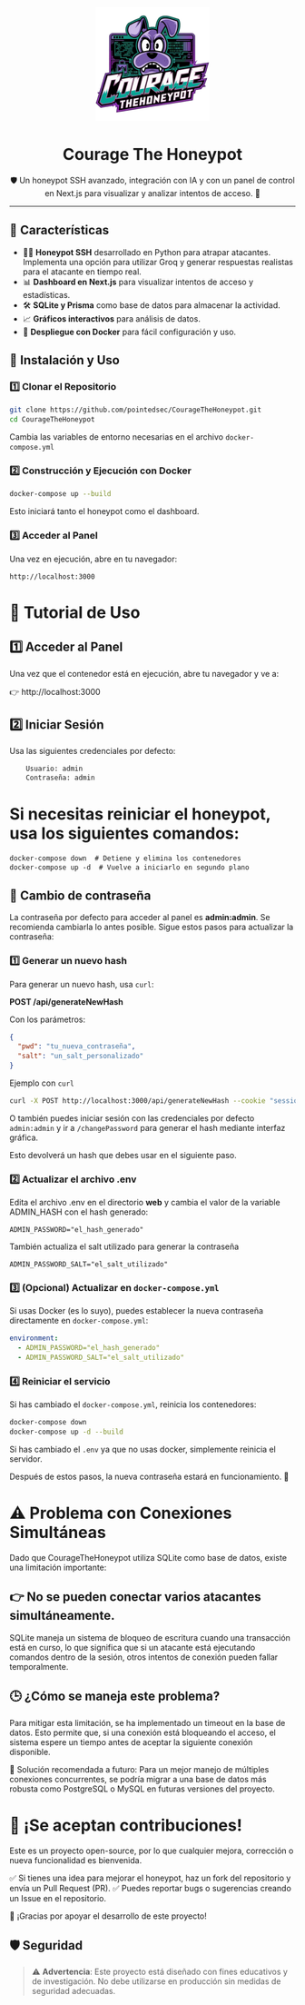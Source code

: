 <p align="center">
  <img src="./web/public/logo.png" alt="CourageTheHoneypot Logo" width="200"/>
</p>

<h1 align="center">Courage The Honeypot</h1>

<p align="center">
  🛡️ Un honeypot SSH avanzado, integración con IA y con un panel de control en Next.js para visualizar y analizar intentos de acceso. 🚀
</p>

---

## 📌 Características

- 🏴‍☠️ **Honeypot SSH** desarrollado en Python para atrapar atacantes. Implementa una opción para utilizar Groq y generar respuestas realistas para el atacante en tiempo real.
- 📊 **Dashboard en Next.js** para visualizar intentos de acceso y estadísticas.
- 🛠️ **SQLite y Prisma** como base de datos para almacenar la actividad.
- 📈 **Gráficos interactivos** para análisis de datos.
- 🐳 **Despliegue con Docker** para fácil configuración y uso.

## 🚀 Instalación y Uso

### 1️⃣ Clonar el Repositorio

```bash
git clone https://github.com/pointedsec/CourageTheHoneypot.git
cd CourageTheHoneypot
```

Cambia las variables de entorno necesarias en el archivo `docker-compose.yml`

### 2️⃣ Construcción y Ejecución con Docker

```bash
docker-compose up --build
```

Esto iniciará tanto el honeypot como el dashboard.

### 3️⃣ Acceder al Panel

Una vez en ejecución, abre en tu navegador:

```
http://localhost:3000
```

# 🚀 Tutorial de Uso
## 1️⃣ Acceder al Panel

Una vez que el contenedor está en ejecución, abre tu navegador y ve a:

👉 http://localhost:3000

## 2️⃣ Iniciar Sesión

Usa las siguientes credenciales por defecto:

```
    Usuario: admin
    Contraseña: admin
```


# Si necesitas reiniciar el honeypot, usa los siguientes comandos:

```
docker-compose down  # Detiene y elimina los contenedores  
docker-compose up -d  # Vuelve a iniciarlo en segundo plano  
```
## 🔑 Cambio de contraseña

La contraseña por defecto para acceder al panel es **admin:admin**. Se recomienda cambiarla lo antes posible. Sigue estos pasos para actualizar la contraseña:

### 1️⃣ Generar un nuevo hash

Para generar un nuevo hash, usa `curl`:

**POST /api/generateNewHash**


Con los parámetros:

```json
{
  "pwd": "tu_nueva_contraseña",
  "salt": "un_salt_personalizado"
}
```

Ejemplo con `curl`
```bash
curl -X POST http://localhost:3000/api/generateNewHash --cookie "session=CookieSesión" -d '{"pwd": "admin", "salt": "super_secret_salt"}' -H 'Content-Type: application/json'
```

O también puedes iniciar sesión con las credenciales por defecto `admin:admin` y ir a `/changePassword` para generar el hash mediante interfaz gráfica.

Esto devolverá un hash que debes usar en el siguiente paso.

### 2️⃣ Actualizar el archivo .env

Edita el archivo .env en el directorio **web** y cambia el valor de la variable ADMIN_HASH con el hash generado:

```
ADMIN_PASSWORD="el_hash_generado"
```

También actualiza el salt utilizado para generar la contraseña
```
ADMIN_PASSWORD_SALT="el_salt_utilizado"
```

### 3️⃣ (Opcional) Actualizar en `docker-compose.yml`

Si usas Docker (es lo suyo), puedes establecer la nueva contraseña directamente en `docker-compose.yml`:

```yml
environment:
  - ADMIN_PASSWORD="el_hash_generado"
  - ADMIN_PASSWORD_SALT="el_salt_utilizado"
```

### 4️⃣ Reiniciar el servicio

Si has cambiado el `docker-compose.yml`, reinicia los contenedores:

```bash
docker-compose down
docker-compose up -d --build
```

Si has cambiado el `.env` ya que no usas docker, simplemente reinicia el servidor.

Después de estos pasos, la nueva contraseña estará en funcionamiento. 🚀

# ⚠️ Problema con Conexiones Simultáneas

Dado que CourageTheHoneypot utiliza SQLite como base de datos, existe una limitación importante:

## 👉 No se pueden conectar varios atacantes simultáneamente.

SQLite maneja un sistema de bloqueo de escritura cuando una transacción está en curso, lo que significa que si un atacante está ejecutando comandos dentro de la sesión, otros intentos de conexión pueden fallar temporalmente.
## 🕒 ¿Cómo se maneja este problema?

Para mitigar esta limitación, se ha implementado un timeout en la base de datos. Esto permite que, si una conexión está bloqueando el acceso, el sistema espere un tiempo antes de aceptar la siguiente conexión disponible.

🔹 Solución recomendada a futuro: Para un mejor manejo de múltiples conexiones concurrentes, se podría migrar a una base de datos más robusta como PostgreSQL o MySQL en futuras versiones del proyecto.

# 🚀 ¡Se aceptan contribuciones!

Este es un proyecto open-source, por lo que cualquier mejora, corrección o nueva funcionalidad es bienvenida.

✅ Si tienes una idea para mejorar el honeypot, haz un fork del repositorio y envía un Pull Request (PR).
✅ Puedes reportar bugs o sugerencias creando un Issue en el repositorio.

🙌 ¡Gracias por apoyar el desarrollo de este proyecto!

## 🛡️ Seguridad

> ⚠️ **Advertencia**: Este proyecto está diseñado con fines educativos y de investigación. No debe utilizarse en producción sin medidas de seguridad adecuadas.